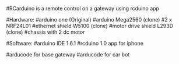 #RCarduino is a remote control on a gateway using rcduino app

#Hardware:
#arduino one (Original)
#arduino Mega2560 (clone)
#2 x NRF24L01
#ethernet shield W5100 (clone)
#motor drive shield L293D (clone)
#chassis with 2 dc motor

#Software:
#arduino IDE 1.6.1
#rcduino 1.0 app for iphone

#arducode for base gateway
#arducode for car bot


